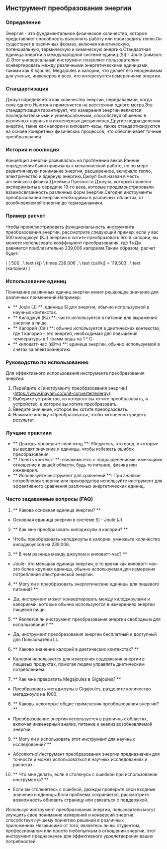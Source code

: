 ## Инструмент преобразования энергии

### Определение
Энергия - это фундаментальное физическое количество, которое представляет способность выполнять работу или производить тепло.Он существует в различных формах, включая кинетическую, потенциальную, термическую и химическую энергию.Стандартная единица энергии в международной системе единиц (SI) - Joule (символ: J).Этот универсальный инструмент позволяет пользователям конвертировать между различными энергетическими единицами, такими как Kilojoules, Megajoules и калории, что делает его неоценимым для ученых, инженеров и всех, кто интересуется измерениями энергии.

### Стандартизация
Джаул определяется как количество энергии, передаваемой, когда сила одного Ньютона применяется на расстоянии одного метра.Эта стандартизация гарантирует, что измерения энергии являются последовательными и универсальными, способствуя общению в различных научных и инженерных дисциплинах.Другие подразделения энергии, такие как калории и киловатт-часы, также стандартизируются на основе конкретных физических процессов, что обеспечивает точные преобразования.

### История и эволюция
Концепция энергии развивалась на протяжении веков.Ранние определения были привязаны к механической работе, но по мере развития науки понимание энергии, расширенное, включало тепло, электричество и ядерную энергию.Джоул был назван в честь английского физика Джеймса Прескотта Джоула, который провели эксперименты в середине 19-го века, которые продемонстрировали взаимосвязанность различных форм энергии.Сегодня инструменты преобразования энергии необходимы в различных областях, от возобновляемой энергии до термодинамики.

### Пример расчет
Чтобы проиллюстрировать функциональность инструмента преобразования энергии, рассмотрите следующий пример: если у вас 500 килоджоул (KJ) энергии и хотите преобразовать его в калории, вы можете использовать коэффициент преобразования, где 1 кДж равняется приблизительно 239,006 калориям.Таким образом, расчет будет:

\ [
500 \, \ text {kj} \ times 239.006 \, \ text {cal/kj} = 119,503 \, \ text {калории}
\]

### Использование единиц
Понимание различных единиц энергии имеет решающее значение для различных применений.Например:
- ** Joule (J) **: единица Si для энергии, обычно используемой в научных контекстах.
- ** Килоджул (KJ) **: часто используется в питании для выражения энергии в пище.
- ** Калорий (Cal) **: обычно используется в диетических контекстах, где 1 калория - это энергия, необходимая для повышения температуры в 1 грамм воды на 1 ° C.
- ** киловатт-час (кВтч) **: единица энергии, обычно используемой в счетах за электроэнергию.

### Руководство по использованию
Для эффективного использования инструмента преобразования энергии:
1. Перейдите к [инструменту преобразования энергии] (https://www.inayam.co/unit-converter/energy).
2. Выберите устройство, из которого вы хотите преобразовать, и устройство, в которое вы хотите преобразовать.
3. Введите значение, которое вы хотите преобразовать.
4. Нажмите кнопку «Преобразовать», чтобы мгновенно увидеть результат.

### Лучшие практики
- ** Дважды проверьте свой вход **: Убедитесь, что ввод, в которые вы вводят значение и единицы, чтобы избежать ошибок преобразования.
- ** Понять контекст **: ознакомьтесь с подразделениями, имеющими отношение к вашей области, будь то питание, физика или инженерия.
- ** Используйте инструмент для сравнений **: При анализе потребления энергии или производства используйте инструмент для эффективного сравнения различных энергетических единиц.

### Часто задаваемые вопросы (FAQ)

1. ** Какова основная единица энергии? **
- Основная единица энергии в системе SI - Joule (J).

2. ** Как мне преобразовать килоджоулы в калории? **
- Чтобы преобразовать килоджоулы в калории, умножьте количество килоджоулсов на 239,006.

3. ** В чем разница между джоулом и киловатт-час? **
- Joule- это меньшая единица энергии, в то время как киловатт-час- это более крупная единица, обычно используемая для измерения потребления электрической энергии.

4. ** Могу ли я преобразовать энергетические единицы для пищевого питания? **
- Да, инструмент может конвертировать между килоджоулами и калориями, которые обычно используются в измерениях энергии пищевой пищи.

5. ** Является ли инструмент преобразования энергии свободным для использования? **
- Да, инструмент преобразования энергии бесплатный и доступный для Пользователи LL.

6. ** Каково значение калорий в диетических контекстах? **
- Калория используется для измерения содержания энергии в пищевых продуктах, помогая людям управлять диетическим потреблением.

7. ** Как мне превратить Megajoules в Gigajoules? **
- Преобразовать мегаджоулы в Gigajoules, разделите количество мегаджоулз на 1000.

8. ** Каковы некоторые общие применения преобразования энергии? **
- Преобразование энергии используется в различных областях, включая инженерный анализ, питание и анализ возобновляемой энергии.

9. ** Могу ли я использовать этот инструмент для научных исследований? **
- Абсолютно!Инструмент преобразования энергии предназначен для точности и может использоваться в научных исследованиях и расчетах.

10. ** Что мне делать, если я столкнусь с ошибкой при использовании инструмента? **
- Если вы столкнетесь с ошибкой, дважды проверьте свои входные значения и единицы.Если проблема сохраняется, рассмотрите возможность обновить страницу или связаться с поддержкой.

Используя инструмент преобразования энергии, пользователи могут улучшить свое понимание измерений и конверсий энергии, способствуя лучшему принятию решений в различных приложениях.Независимо от того, являетесь ли вы студентом, профессионалом или просто любопытным в отношении энергии, этот инструмент предназначен для эффективного удовлетворения ваших потребностей.